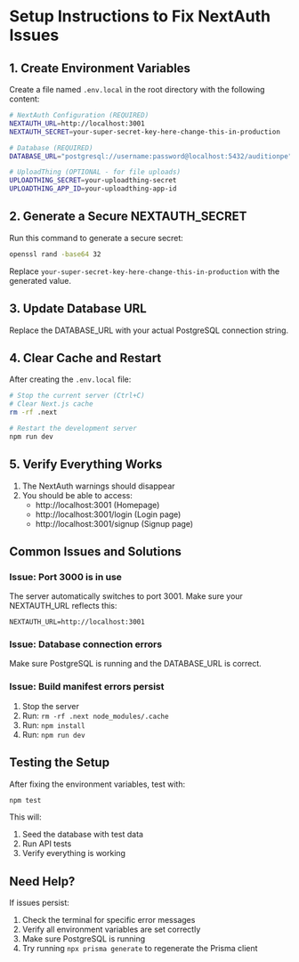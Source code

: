 # Setup Instructions to Fix NextAuth Issues

## 1. Create Environment Variables

Create a file named `.env.local` in the root directory with the following content:

```bash
# NextAuth Configuration (REQUIRED)
NEXTAUTH_URL=http://localhost:3001
NEXTAUTH_SECRET=your-super-secret-key-here-change-this-in-production

# Database (REQUIRED)
DATABASE_URL="postgresql://username:password@localhost:5432/auditionpe"

# UploadThing (OPTIONAL - for file uploads)
UPLOADTHING_SECRET=your-uploadthing-secret
UPLOADTHING_APP_ID=your-uploadthing-app-id
```

## 2. Generate a Secure NEXTAUTH_SECRET

Run this command to generate a secure secret:

```bash
openssl rand -base64 32
```

Replace `your-super-secret-key-here-change-this-in-production` with the generated value.

## 3. Update Database URL

Replace the DATABASE_URL with your actual PostgreSQL connection string.

## 4. Clear Cache and Restart

After creating the `.env.local` file:

```bash
# Stop the current server (Ctrl+C)
# Clear Next.js cache
rm -rf .next

# Restart the development server
npm run dev
```

## 5. Verify Everything Works

1. The NextAuth warnings should disappear
2. You should be able to access:
   - http://localhost:3001 (Homepage)
   - http://localhost:3001/login (Login page)
   - http://localhost:3001/signup (Signup page)

## Common Issues and Solutions

### Issue: Port 3000 is in use
The server automatically switches to port 3001. Make sure your NEXTAUTH_URL reflects this:
```
NEXTAUTH_URL=http://localhost:3001
```

### Issue: Database connection errors
Make sure PostgreSQL is running and the DATABASE_URL is correct.

### Issue: Build manifest errors persist
1. Stop the server
2. Run: `rm -rf .next node_modules/.cache`
3. Run: `npm install`
4. Run: `npm run dev`

## Testing the Setup

After fixing the environment variables, test with:

```bash
npm test
```

This will:
1. Seed the database with test data
2. Run API tests
3. Verify everything is working

## Need Help?

If issues persist:
1. Check the terminal for specific error messages
2. Verify all environment variables are set correctly
3. Make sure PostgreSQL is running
4. Try running `npx prisma generate` to regenerate the Prisma client 